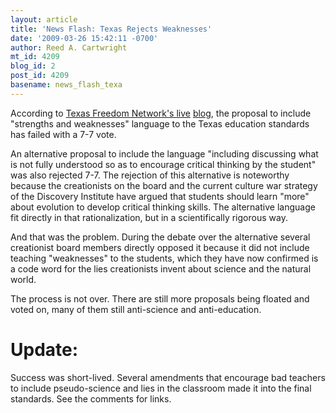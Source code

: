 ```yaml
---
layout: article
title: 'News Flash: Texas Rejects Weaknesses'
date: '2009-03-26 15:42:11 -0700'
author: Reed A. Cartwright
mt_id: 4209
blog_id: 2
post_id: 4209
basename: news_flash_texa
---
```

According to [Texas Freedom Network's live](http://tfnblog.wordpress.com/2009/03/26/live-blogging-the-science-debate/) [blog](http://tfnblog.wordpress.com/2009/03/26/live-blogging-the-science-debate-ii/), the proposal to include "strengths and weaknesses" language to the Texas education standards has failed with a 7-7 vote.

An alternative proposal to include the language "including discussing what is not fully understood so as to encourage critical thinking by the student" was also rejected 7-7.  The rejection of this alternative is noteworthy because the creationists on the board and the current culture war strategy of the Discovery Institute have argued that students should learn "more" about evolution to develop critical thinking skills.  The alternative language fit directly in that rationalization, but in a scientifically rigorous way.

And that was the problem.  During the debate over the alternative several creationist board members directly opposed it because it did not include teaching "weaknesses" to the students, which they have now confirmed is a code word for the lies creationists invent about science and the natural world.

The process is not over.  There are still more proposals being floated and voted on, many of them still anti-science and anti-education.

# Update:

Success was short-lived.  Several amendments that encourage bad teachers to include pseudo-science and lies in the classroom made it into the final standards.  See the comments for links.
